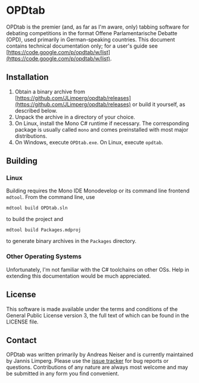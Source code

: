 # OPDtab

OPDtab is the premier (and, as far as I'm aware, only) tabbing software for
debating competitions in the format Offene Parlamentarische Debatte (OPD), used
primarily in German-speaking countries. This document contains technical
documentation only; for a user's guide see
[https://code.google.com/p/opdtab/w/list](https://code.google.com/p/opdtab/w/list).

## Installation

1. Obtain a binary archive from
   [https://github.com/JLimperg/opdtab/releases](https://github.com/JLimperg/opdtab/releases)
   or build it yourself, as described below.
2. Unpack the archive in a directory of your choice.
3. On Linux, install the Mono C# runtime if necessary. The corresponding
   package is usually called `mono` and comes preinstalled with most major
   distributions.
4. On Windows, execute `OPDtab.exe`. On Linux, execute `opdtab`.

## Building

### Linux

Building requires the Mono IDE Monodevelop or its command line frontend
`mdtool`. From the command line, use
```
mdtool build OPDtab.sln
```
to build the project and
```
mdtool build Packages.mdproj
```
to generate binary archives in the `Packages` directory.

### Other Operating Systems

Unfortunately, I'm not familiar with the C# toolchains on other OSs. Help in
extending this documentation would be much appreciated.

## License

This software is made available under the terms and conditions of the General
Public License version 3, the full text of which can be found in the LICENSE
file.

## Contact

OPDtab was written primarily by Andreas Neiser and is currently maintained by
Jannis Limperg. Please use the [issue
tracker](https://github.com/neiser/opdtab/issues) for bug reports or
questions. Contributions of any nature are always most welcome and may be
submitted in any form you find convenient.
